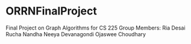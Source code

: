 # ORRNFinalProject
Final Project on Graph Algorithms for CS 225
Group Members:
Ria Desai
Rucha Nandha
Neeya Devanagondi
Ojaswee Choudhary
